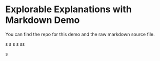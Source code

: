 # Explorable Explanations with Markdown Demo

You can find the repo for this demo  and the raw markdown source file.

s
s
s
s
ss



s